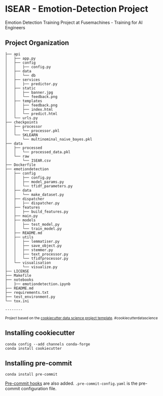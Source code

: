 ISEAR - Emotion-Detection Project
==============================

Emotion Detection Training Project at Fusemachines - Training for AI Engineers

Project Organization
------------
```
├── api
│   ├── app.py
│   ├── config
│   │   ├── config.py
│   ├── data
│   │   └── db
│   ├── services
│   │   ├── predictor.py
│   ├── static
│   │   ├── banner.jpg
│   │   └── feedback.png
│   ├── templates
│   │   ├── feedback.png
│   │   ├── index.html
│   │   └── predict.html
│   └── urls.py
├── checkpoints
│   ├── processor
│   │   └── processor.pkl
│   └── SKLEARN
│       └── multinominal_naive_bayes.pkl
├── data
│   ├── processed
│   │   └── processed_data.pkl
│   └── raw
│       └── ISEAR.csv
├── Dockerfile
├── emotiondetection
│   ├── config
│   │   ├── config.py
│   │   ├── model_params.py
│   │   └── tfidf_parameters.py
│   ├── data
│   │   └── make_dataset.py
│   ├── dispatcher
│   │   ├── dispatcher.py
│   ├── features
│   │   ├── build_features.py
│   ├── main.py
│   ├── models
│   │   ├── test_model.py
│   │   └── train_model.py
│   ├── README.md
│   ├── utils
│   │   ├── lemmatiser.py
│   │   ├── save_object.py
│   │   ├── stemmer.py
│   │   ├── text_processor.py
│   │   └── tfidfprocessor.py
│   └── visualisation
│       └── visualize.py
├── LICENSE
├── Makefile
├── notebooks
│   ├── emotiondetection.ipynb
├── README.md
├── requirements.txt
├── test_environment.py
└── tox.ini
    
--------
```
<p><small>Project based on the <a target="_blank" href="https://drivendata.github.io/cookiecutter-data-science/">cookiecutter data science project template</a>. #cookiecutterdatascience</small></p>

## Installing cookiecutter
```
conda config --add channels conda-forge
conda install cookiecutter
```

## Installing pre-commit 
```
conda install pre-commit
```
[Pre-commit hooks](https://pre-commit.com/) are also added. `.pre-commit-config.yaml` is the pre-commit configuration file.
